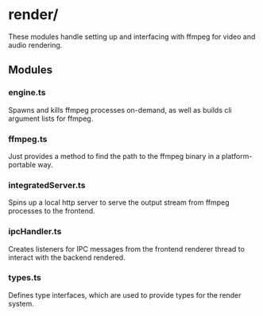 # render/

These modules handle setting up and interfacing with ffmpeg for video and audio rendering.

## Modules

### engine.ts

Spawns and kills ffmpeg processes on-demand, as well as builds cli argument lists for ffmpeg.

### ffmpeg.ts

Just provides a method to find the path to the ffmpeg binary in a platform-portable way.

### integratedServer.ts

Spins up a local http server to serve the output stream from ffmpeg processes to the frontend.

### ipcHandler.ts

Creates listeners for IPC messages from the frontend renderer thread to interact with the backend rendered.

### types.ts

Defines type interfaces, which are used to provide types for the render system.
